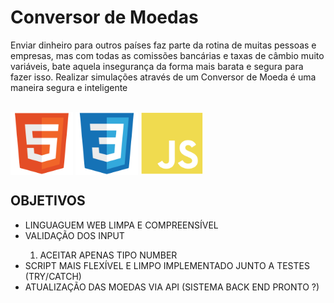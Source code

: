 <h1>Conversor de Moedas</h1>

<p>Enviar dinheiro para outros países faz parte da rotina de muitas pessoas e empresas, mas com todas as comissões bancárias e taxas de câmbio muito variáveis, bate aquela insegurança da forma mais barata e segura para fazer isso.  Realizar simulações através de um Conversor de Moeda é uma maneira segura e inteligente</p>

<div style="display: inline_block"><br>
  <img align="center" alt="Ryan-HTML" height="100" width="100" src="https://raw.githubusercontent.com/devicons/devicon/master/icons/html5/html5-original.svg">
  <img align="center" alt="Ryan-CSS" height="100" width="100" src="https://raw.githubusercontent.com/devicons/devicon/master/icons/css3/css3-original.svg">
  <img align="center" alt="Ryan-Js" height="100" width="100" src="https://raw.githubusercontent.com/devicons/devicon/master/icons/javascript/javascript-plain.svg">
</div>

 <h2>OBJETIVOS</h2>
 <ul>
  <li>LINGUAGUEM WEB LIMPA E COMPREENSÍVEL</li> 
  <li>VALIDAÇÃO DOS INPUT</li>
    <ol>
      <li>ACEITAR APENAS TIPO NUMBER</li>
    </ol>
  <li>SCRIPT MAIS FLEXÍVEL E LIMPO IMPLEMENTADO JUNTO A TESTES (TRY/CATCH) </li>
  <li>ATUALIZAÇÃO DAS MOEDAS VIA API (SISTEMA BACK END PRONTO ?)</li>
  </ul>
